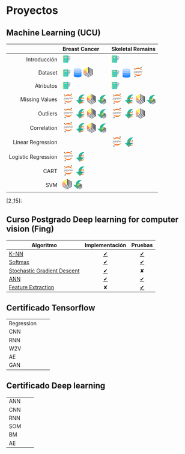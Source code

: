 # Proyectos

## Machine Learning (UCU)

|                     | Breast Cancer       | Skeletal Remains   | 
|--------------------:|:-------------------|:--------------------|
| Introducción        | [![RM](./img/dc.png)][1]  | [![RM](./img/dc.png)][2_1]  |
| Dataset             | [![DOC](./img/dc.png)][2] [![Dataset](./img/dd.png)][23] [![RM](./img/rm.png)][3] | [![Dataset](./img/dc.png)][2_4] [![Dataset](./img/dd.png)][2_3] [![Dataset](./img/jn.png)][2_5] |
| Atributos           | [![RM](./img/dc.png)][4]  | [![RM](./img/dc.png)][2_2]  |
| Missing Values      | [![RM](./img/jn.png)][5] [![RM](./img/jd.png)][25] [![RM](./img/rm.png)][6] [![RM](./img/rd.png)][24]  |  [![RM](./img/jn.png)][2_6] [![RM](./img/jd.png)][2_9] [![RM](./img/rm.png)][2_12] [![RM](./img/rd.png)][2_13] |
| Outliers            | [![RM](./img/jn.png)][7] [![RM](./img/jd.png)][26] [![RM](./img/rm.png)][8] [![RM](./img/rd.png)][21]   | [![RM](./img/jn.png)][2_7] [![RM](./img/jd.png)][2_10] [![RM](./img/rm.png)][2_14] |
| Correlation         | [![RM](./img/jn.png)][19] [![RM](./img/jd.png)][27] [![RM](./img/rm.png)][20] [![RM](./img/rd.png)][22] |   |
| Linear Regression   |  | [![RM](./img/jn.png)][2_8] [![RM](./img/jd.png)][2_11] |
| Logistic Regression | [![RM](./img/jn.png)][11] [![](./img/jd.png)][12] |   |
| CART                | [![RM](./img/jn.png)][13] [![](./img/jd.png)][14] |   |
| SVM                 | [![](./img/rm.png)][15] [![](./img/rd.png)][16] |   |

[1]: ./proyects/breast-cancer/1_introduction.md
[2]: ./proyects/breast-cancer/2_dataset.md
[23]: https://drive.google.com/file/d/1N31jS36zYpPMVXFy1AqcbxCgJodye0bW/view?usp=sharing
[3]: ./proyects/breast-cancer/2_dataset_rapidminer.md
[4]: ./proyects/breast-cancer/3_attributes_text.md
[5]: ./proyects/breast-cancer/4_missing_values_code.md
[6]: ./proyects/breast-cancer/4_missing_values_rapidminer.md
[25]: https://drive.google.com/file/d/13QAtVBRNAjF_7PL_QxUb_bbmdfuNIIBh/view?usp=sharing
[24]: https://drive.google.com/file/d/1OGvxyWzjjxLlCi36yNKFzMCeQoL7PEUP/view?usp=sharing
[7]: ./proyects/breast-cancer/5_outliers_code.md
[26]: https://drive.google.com/file/d/1J0YxNysM__epSxv9qC35dw_pUN7PEjFP/view?usp=sharing
[21]: https://drive.google.com/file/d/1Wl7EbF4hMsidKGcm8Fr6wGTw0x5GIgNd/view?usp=sharing
[19]: ./proyects/breast-cancer/6_correlation_code.md
[27]: https://drive.google.com/file/d/1HzOwoi8c0WAsTh10GIxluBqPCRE_MZy6/view?usp=sharing
[20]: ./proyects/breast-cancer/6_correlation_rapidminer.md
[22]: https://drive.google.com/file/d/1LrBDKFolKlYzN1JeliW61lSSXrE3CbWm/view?usp=sharing
[8]: ./proyects/breast-cancer/5_outliers_rapidminer.md
[9]: ./proyects/breast-cancer/
[10]: ./proyects/breast-cancer/
[11]: ./proyects/breast-cancer/8_logistic_regression_code.md
[12]: https://drive.google.com/file/d/1jGZdum82wDCsL4c2eGyltIQGhnWFdR3e/view?usp=sharing
[13]: ./proyects/breast-cancer/7_CART_code.md
[14]: https://drive.google.com/file/d/14kr4rsp7mNqpNT2p_WISr-KOOVWmydxu/view?usp=sharing
[15]: ./proyects/breast-cancer/9_SVM_rapidminer.md
[16]: https://drive.google.com/file/d/141aHUtPFuTgDtkpVs7NV7BaM5crYwavm/view?usp=sharing
[17]: ./proyects/breast-cancer/UNUSED-UNUSED-UNUSED
[18]: ./proyects/breast-cancer/UNUSED-UNUSED-UNUSED

[2_1]: ./proyects/skeletal-remains/1_introduction.md
[2_2]: ./proyects/skeletal-remains/3_attributes_text.md
[2_4]: ./proyects/skeletal-remains/2_dataset.md
[2_5]: ./proyects/skeletal-remains/2_dataset_code.md
[2_3]: https://drive.google.com/file/d/1FW2yhiYE35hSLrAabjBpor1f23vAchCm/view?usp=sharing
[2_6]: ./proyects/skeletal-remains/4_missing_values_code.md
[2_7]: ./proyects/skeletal-remains/5_outliers_code.md
[2_8]: ./proyects/skeletal-remains/10_linear_regression.md
[2_9]: https://drive.google.com/file/d/1QJrkH7FepLMd3x2FI_zO_Vp1XTFUzMPm/view?usp=sharing
[2_10]: https://drive.google.com/file/d/1W8TGU0OziPPN1Bf49lY74KIq22f7P0bp/view?usp=sharing
[2_11]: https://drive.google.com/file/d/1rgjs3WasXmS7Kv8dXdY7AGBAJO1d_Q7Y/view?usp=sharing
[2_12]: ./proyects/skeletal-remains/4_missing_values_rapidminer.md
[2_13]: https://drive.google.com/file/d/1kkWEYlrdIHpbOhj6z-21NoXKz7rf7yC2/view?usp=sharing
[2_14]: ./proyects/skeletal-remains/5_outliers_rapidminer.md
[2_15]: 

## Curso Postgrado Deep learning for computer vision (Fing)

| Algoritmo | Implementación | Pruebas |  
|-----------|:--------------:|:-------:|
| [K-NN](./proyects/deep-learning/k-nn.md) | [✔](./proyects/deep-learning/knn-implementation.md) | [✔](./proyects/deep-learning/k-nn.md)  |
| [Softmax](./proyects/deep-learning/softmax.md) | [✔](./proyects/deep-learning/softmax-implementation.md) | [✔](./proyects/deep-learning/softmax.md) |
| [Stochastic Gradient Descent](./proyects/deep-learning/stochastic-gradient-descent.md)  | [✔](./proyects/deep-learning/stochastic-gradient-descent.md#linear-classifier-&-sgd-implementation) | ✘ |
| [ANN](./proyects/deep-learning/ann.md) | [✔](./proyects/deep-learning/ann-implementation.md) | [✔](./proyects/deep-learning/ann.md) | 
| [Feature Extraction](./proyects/deep-learning/image-feature.md) | ✘ | [✔](./proyects/deep-learning/image-features.md) | 

## Certificado Tensorflow

|  | |  | 
|:--|:---:|:----:|
| Regression | | |
| CNN  | | |
| RNN  | | |
| W2V  | | | 
| AE   | | | 
| GAN  | | | 

## Certificado Deep learning

|      |   |   | 
|:-----|:-:|:-:|
| ANN  | | |
| CNN  | | |
| RNN  | | |
| SOM  | | |
| BM   | | |
| AE   | | |

